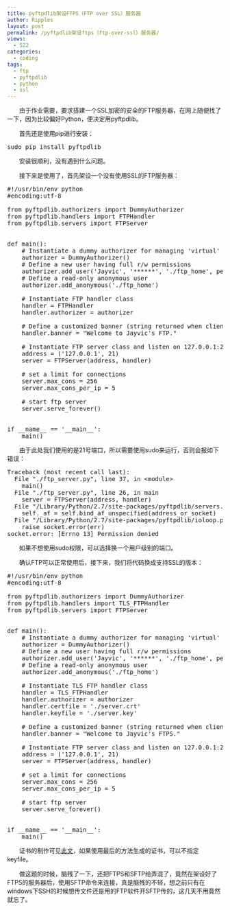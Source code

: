 ```yaml
---
title: pyftpdlib架设FTPS（FTP over SSL）服务器
author: Ripples
layout: post
permalink: /pyftpdlib架设ftps（ftp-over-ssl）服务器/
views:
  - 522
categories:
  - coding
tags:
  - ftp
  - pyftpdlib
  - python
  - ssl
---
```

<p style="text-indent: 2em;">
  由于作业需要，要求搭建一个SSL加密的安全的FTP服务器，在网上随便找了一下，因为比较偏好Python，便决定用pyftpdlib。
</p>

<p style="text-indent: 2em;">
  首先还是使用pip进行安装：
</p>

<pre class="brush:python;toolbar:false">sudo&nbsp;pip&nbsp;install&nbsp;pyftpdlib</pre>

<!--more-->

<p style="text-indent: 2em;">
  安装很顺利，没有遇到什么问题。
</p>

<p style="text-indent: 2em;">
  接下来是使用了，首先架设一个没有使用SSL的FTP服务器：
</p>

<pre class="brush:python;toolbar:false">#!/usr/bin/env&nbsp;python
#encoding:utf-8

from&nbsp;pyftpdlib.authorizers&nbsp;import&nbsp;DummyAuthorizer
from&nbsp;pyftpdlib.handlers&nbsp;import&nbsp;FTPHandler
from&nbsp;pyftpdlib.servers&nbsp;import&nbsp;FTPServer


def&nbsp;main():
&nbsp;&nbsp;&nbsp;&nbsp;#&nbsp;Instantiate&nbsp;a&nbsp;dummy&nbsp;authorizer&nbsp;for&nbsp;managing&nbsp;&#39;virtual&#39;&nbsp;users
&nbsp;&nbsp;&nbsp;&nbsp;authorizer&nbsp;=&nbsp;DummyAuthorizer()
&nbsp;&nbsp;&nbsp;&nbsp;#&nbsp;Define&nbsp;a&nbsp;new&nbsp;user&nbsp;having&nbsp;full&nbsp;r/w&nbsp;permissions
&nbsp;&nbsp;&nbsp;&nbsp;authorizer.add_user(&#39;Jayvic&#39;,&nbsp;&#39;******&#39;,&nbsp;&#39;./ftp_home&#39;,&nbsp;perm=&#39;elradfmwM&#39;)
&nbsp;&nbsp;&nbsp;&nbsp;#&nbsp;Define&nbsp;a&nbsp;read-only&nbsp;anonymous&nbsp;user
&nbsp;&nbsp;&nbsp;&nbsp;authorizer.add_anonymous(&#39;./ftp_home&#39;)

&nbsp;&nbsp;&nbsp;&nbsp;#&nbsp;Instantiate&nbsp;FTP&nbsp;handler&nbsp;class
&nbsp;&nbsp;&nbsp;&nbsp;handler&nbsp;=&nbsp;FTPHandler
&nbsp;&nbsp;&nbsp;&nbsp;handler.authorizer&nbsp;=&nbsp;authorizer

&nbsp;&nbsp;&nbsp;&nbsp;#&nbsp;Define&nbsp;a&nbsp;customized&nbsp;banner&nbsp;(string&nbsp;returned&nbsp;when&nbsp;client&nbsp;connects)
&nbsp;&nbsp;&nbsp;&nbsp;handler.banner&nbsp;=&nbsp;"Welcome&nbsp;to&nbsp;Jayvic&#39;s&nbsp;FTP."

&nbsp;&nbsp;&nbsp;&nbsp;#&nbsp;Instantiate&nbsp;FTP&nbsp;server&nbsp;class&nbsp;and&nbsp;listen&nbsp;on&nbsp;127.0.0.1:21
&nbsp;&nbsp;&nbsp;&nbsp;address&nbsp;=&nbsp;(&#39;127.0.0.1&#39;,&nbsp;21)
&nbsp;&nbsp;&nbsp;&nbsp;server&nbsp;=&nbsp;FTPServer(address,&nbsp;handler)

&nbsp;&nbsp;&nbsp;&nbsp;#&nbsp;set&nbsp;a&nbsp;limit&nbsp;for&nbsp;connections
&nbsp;&nbsp;&nbsp;&nbsp;server.max_cons&nbsp;=&nbsp;256
&nbsp;&nbsp;&nbsp;&nbsp;server.max_cons_per_ip&nbsp;=&nbsp;5

&nbsp;&nbsp;&nbsp;&nbsp;#&nbsp;start&nbsp;ftp&nbsp;server
&nbsp;&nbsp;&nbsp;&nbsp;server.serve_forever()


if&nbsp;__name__&nbsp;==&nbsp;&#39;__main__&#39;:
&nbsp;&nbsp;&nbsp;&nbsp;main()</pre>

<p style="text-indent: 2em;">
  由于此处我们使用的是21号端口，所以需要使用sudo来运行，否则会报如下错误：
</p>

<pre class="brush:plain;toolbar:false">Traceback&nbsp;(most&nbsp;recent&nbsp;call&nbsp;last):
&nbsp;&nbsp;File&nbsp;"./ftp_server.py",&nbsp;line&nbsp;37,&nbsp;in&nbsp;&lt;module&gt;
&nbsp;&nbsp;&nbsp;&nbsp;main()
&nbsp;&nbsp;File&nbsp;"./ftp_server.py",&nbsp;line&nbsp;26,&nbsp;in&nbsp;main
&nbsp;&nbsp;&nbsp;&nbsp;server&nbsp;=&nbsp;FTPServer(address,&nbsp;handler)
&nbsp;&nbsp;File&nbsp;"/Library/Python/2.7/site-packages/pyftpdlib/servers.py",&nbsp;line&nbsp;145,&nbsp;in&nbsp;__init__
&nbsp;&nbsp;&nbsp;&nbsp;self._af&nbsp;=&nbsp;self.bind_af_unspecified(address_or_socket)
&nbsp;&nbsp;File&nbsp;"/Library/Python/2.7/site-packages/pyftpdlib/ioloop.py",&nbsp;line&nbsp;774,&nbsp;in&nbsp;bind_af_unspecified
&nbsp;&nbsp;&nbsp;&nbsp;raise&nbsp;socket.error(err)
socket.error:&nbsp;[Errno&nbsp;13]&nbsp;Permission&nbsp;denied</pre>

<p style="text-indent: 2em;">
  如果不想使用sudo权限，可以选择换一个用户级别的端口。
</p>

<p style="text-indent: 2em;">
  确认FTP可以正常使用后，接下来，我们将代码换成支持SSL的版本：
</p>

<pre class="brush:python;toolbar:false">#!/usr/bin/env&nbsp;python
#encoding:utf-8

from&nbsp;pyftpdlib.authorizers&nbsp;import&nbsp;DummyAuthorizer
from&nbsp;pyftpdlib.handlers&nbsp;import&nbsp;TLS_FTPHandler
from&nbsp;pyftpdlib.servers&nbsp;import&nbsp;FTPServer


def&nbsp;main():
&nbsp;&nbsp;&nbsp;&nbsp;#&nbsp;Instantiate&nbsp;a&nbsp;dummy&nbsp;authorizer&nbsp;for&nbsp;managing&nbsp;&#39;virtual&#39;&nbsp;users
&nbsp;&nbsp;&nbsp;&nbsp;authorizer&nbsp;=&nbsp;DummyAuthorizer()
&nbsp;&nbsp;&nbsp;&nbsp;#&nbsp;Define&nbsp;a&nbsp;new&nbsp;user&nbsp;having&nbsp;full&nbsp;r/w&nbsp;permissions
&nbsp;&nbsp;&nbsp;&nbsp;authorizer.add_user(&#39;Jayvic&#39;,&nbsp;&#39;******&#39;,&nbsp;&#39;./ftp_home&#39;,&nbsp;perm=&#39;elradfmwM&#39;)
&nbsp;&nbsp;&nbsp;&nbsp;#&nbsp;Define&nbsp;a&nbsp;read-only&nbsp;anonymous&nbsp;user
&nbsp;&nbsp;&nbsp;&nbsp;authorizer.add_anonymous(&#39;./ftp_home&#39;)

&nbsp;&nbsp;&nbsp;&nbsp;#&nbsp;Instantiate&nbsp;TLS&nbsp;FTP&nbsp;handler&nbsp;class
&nbsp;&nbsp;&nbsp;&nbsp;handler&nbsp;=&nbsp;TLS_FTPHandler
&nbsp;&nbsp;&nbsp;&nbsp;handler.authorizer&nbsp;=&nbsp;authorizer
&nbsp;&nbsp;&nbsp;&nbsp;handler.certfile&nbsp;=&nbsp;&#39;./server.crt&#39;
&nbsp;&nbsp;&nbsp;&nbsp;handler.keyfile&nbsp;=&nbsp;&#39;./server.key&#39;

&nbsp;&nbsp;&nbsp;&nbsp;#&nbsp;Define&nbsp;a&nbsp;customized&nbsp;banner&nbsp;(string&nbsp;returned&nbsp;when&nbsp;client&nbsp;connects)
&nbsp;&nbsp;&nbsp;&nbsp;handler.banner&nbsp;=&nbsp;"Welcome&nbsp;to&nbsp;Jayvic&#39;s&nbsp;FTPS."

&nbsp;&nbsp;&nbsp;&nbsp;#&nbsp;Instantiate&nbsp;FTP&nbsp;server&nbsp;class&nbsp;and&nbsp;listen&nbsp;on&nbsp;127.0.0.1:21
&nbsp;&nbsp;&nbsp;&nbsp;address&nbsp;=&nbsp;(&#39;127.0.0.1&#39;,&nbsp;21)
&nbsp;&nbsp;&nbsp;&nbsp;server&nbsp;=&nbsp;FTPServer(address,&nbsp;handler)

&nbsp;&nbsp;&nbsp;&nbsp;#&nbsp;set&nbsp;a&nbsp;limit&nbsp;for&nbsp;connections
&nbsp;&nbsp;&nbsp;&nbsp;server.max_cons&nbsp;=&nbsp;256
&nbsp;&nbsp;&nbsp;&nbsp;server.max_cons_per_ip&nbsp;=&nbsp;5

&nbsp;&nbsp;&nbsp;&nbsp;#&nbsp;start&nbsp;ftp&nbsp;server
&nbsp;&nbsp;&nbsp;&nbsp;server.serve_forever()


if&nbsp;__name__&nbsp;==&nbsp;&#39;__main__&#39;:
&nbsp;&nbsp;&nbsp;&nbsp;main()</pre>

<p style="text-indent: 2em;">
  证书的制作可见<a href="http://geekjayvic.sinaapp.com/?p=481" target="_blank">此文</a>，如果使用最后的方法生成的证书，可以不指定keyfile。
</p>

<p style="text-indent: 2em;">
  做这题的时候，脑残了一下，还把FTPS和SFTP给弄混了，竟然在架设好了FTPS的服务器后，使用SFTP命令来连接，真是脑残的不轻，想之前只有在windows下SSH的时候想传文件还是用的FTP软件开SFTP传的，这几天不用竟然就忘了。
</p>
